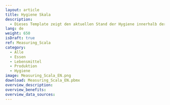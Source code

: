 ```yaml
---
layout: article
title: Hygiene Skala
description: 
  - Dieses Template zeigt den aktuellen Stand der Hygiene innerhalb der Produktion an.
lang: de
weight: 650
isDraft: true
ref: Measuring_Scala
category:
  - Alle
  - Essen
  - Lebensmittel
  - Produktion
  - Hygiene
image: Measuring_Scala_EN.png
download: Measuring_Scala_EN.pbmx
overview_description:
overview_benefits:
overview_data_sources:
---
```

